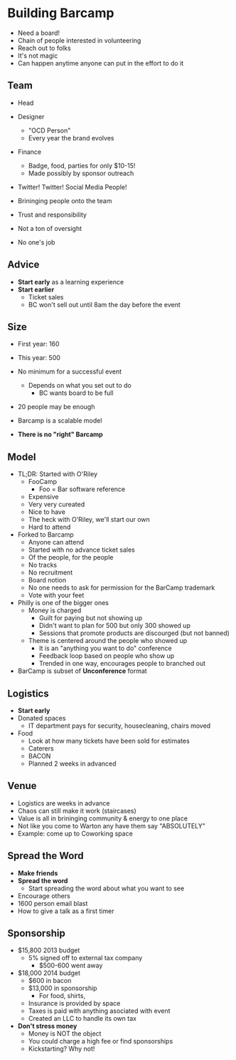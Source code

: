 # Building Barcamp

- Need a board!
- Chain of people interested in volunteering
- Reach out to folks
- It's not magic
- Can happen anytime anyone can put in the effort to do it


## Team

- Head
- Designer
  - "OCD Person"
  - Every year the brand evolves
- Finance
  - Badge, food, parties for only $10-15!
  - Made possibly by sponsor outreach
- Twitter! Twitter! Social Media People!

- Brininging people onto the team
- Trust and responsibility
- Not a ton of oversight
- No one's job

## Advice

- **Start early** as a learning experience
- **Start earlier**
  - Ticket sales
  - BC won't sell out until 8am the day before the event

## Size

- First year: 160
- This year: 500

- No minimum for a successful event
  - Depends on what you set out to do
    - BC wants board to be full
- 20 people may be enough
- Barcamp is a scalable model
- **There is no "right" Barcamp**

## Model

- TL;DR: Started with O'Riley
  - FooCamp
    - Foo = Bar software reference
  - Expensive
  - Very very cureated
  - Nice to have
  - The heck with O'Riley, we'll start our own
  - Hard to attend
- Forked to Barcamp
  - Anyone can attend
  - Started with no advance ticket sales
  - Of the people, for the people
  - No tracks
  - No recruitment
  - Board notion
  - No one needs to ask for permission for the BarCamp trademark
  - Vote with your feet
- Philly is one of the bigger ones
  - Money is charged
    - Guilt for paying but not showing up
    - Didn't want to plan for 500 but only 300 showed up
    - Sessions that promote products are discourged (but not banned)
  - Theme is centered around the people who showed up
    - It is an "anything you want to do" conference
    - Feedback loop based on people who show up
    - Trended in one way, encourages people to branched out
- BarCamp is subset of **Unconference** format

## Logistics

- **Start early**
- Donated spaces
  - IT department pays for security, housecleaning, chairs moved
- Food
  - Look at how many tickets have been sold for estimates
  - Caterers
  - BACON
  - Planned 2 weeks in advanced

## Venue

- Logistics are weeks in advance
- Chaos can still make it work (staircases)
- Value is all in brininging community & energy to one place
- Not like you come to Warton any have them say "ABSOLUTELY"
- Example: come up to Coworking space

## Spread the Word

- **Make friends**
- **Spread the word**
  - Start spreading the word about what you want to see
- Encourage others
- 1600 person email blast
- How to give a talk as a first timer

## Sponsorship

- $15,800 2013 budget
  - 5% signed off to external tax company
    - $500-600 went away
- $18,000 2014 budget
  - $600 in bacon
  - $13,000 in sponsorship
    - For food, shirts,
  - Insurance is provided by space
  - Taxes is paid with anything asociated with event
  - Created an LLC to handle its own tax
- **Don't stress money**
  - Money is NOT the object
  - You could charge a high fee or find sponsorships
  - Kickstarting? Why not!
